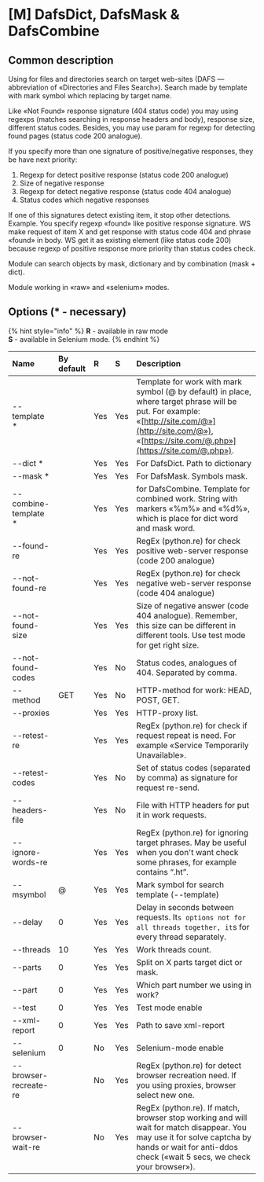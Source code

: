 # \[M\] DafsDict, DafsMask & DafsCombine

## Common description

Using for files and directories search on target web-sites \(DAFS — abbreviation of «Directories and Files Search»\). Search made by template with mark symbol which replacing by target name.

Like «Not Found» response signature \(404 status code\) you may using regexps \(matches searching in response headers and body\), response size, different status codes. Besides, you may use param for regexp for detecting found pages \(status code 200 analogue\).

If you specify more than one signature of positive/negative responses, they be have next priority:

1. Regexp for detect positive response \(status code 200 analogue\) 
2. Size of negative response 
3. Regexp for detect negative response \(status code 404 analogue\) 
4. Status codes which negative responses

If one of this signatures detect existing item, it stop other detections. Example. You specify regexp «found» like positive response signature. WS make request of item X and get response with status code 404 and phrase «found» in body. WS get it as existing element \(like status code 200\) because regexp of positive response more priority than status codes check.

Module can search objects by mask, dictionary and by combination \(mask + dict\).

Module working in «raw» and «selenium» modes.

## Options \(\* - necessary\)

{% hint style="info" %}
**R** - available in raw mode  
**S** - available in Selenium mode.
{% endhint %}

| Name | By default | R | S | Description |
| :--- | :--- | :--- | :--- | :--- |
| --template \* |  | Yes | Yes | Template for work with mark symbol \(@ by default\) in place, where target phrase will be put. For example:  «[http://site.com/@»](http://site.com/@»), «[https://site.com/@.php»](https://site.com/@.php»). |
| --dict \* |  | Yes | Yes | For DafsDict. Path to dictionary |
| --mask \* |  | Yes | Yes | For DafsMask. Symbols mask. |
| --combine-template \* |  | Yes | Yes | for DafsCombine. Template for combined work. String with markers «%m%» and «%d%», which is place for dict word and mask word. |
| --found-re |  | Yes | Yes | RegEx \(python.re\) for check positive web-server response \(code 200 analogue\) |
| --not-found-re |  | Yes | Yes | RegEx \(python.re\) for check negative web-server response  \(code 404 analogue\) |
| --not-found-size |  | Yes | Yes | Size of negative answer \(code 404 analogue\). Remember, this size can be different in different tools. Use test mode for get right size. |
| --not-found-codes |  | Yes | No | Status codes, analogues of 404. Separated by comma. |
| --method | GET | Yes | No | HTTP-method for work: HEAD, POST, GET. |
| --proxies |  | Yes | Yes | HTTP-proxy list. |
| --retest-re |  | Yes | Yes | RegEx \(python.re\) for check if request repeat is need. For example «Service Temporarily Unavailable». |
| --retest-codes |  | Yes | No | Set of status codes \(separated by comma\) as signature for request re-send. |
| --headers-file |  | Yes | No | File with HTTP headers for put it in work requests. |
| --ignore-words-re |  | Yes | Yes | RegEx \(python.re\) for ignoring target phrases. May be useful when you don't want check some phrases, for example contains “.ht”. |
| --msymbol | @ | Yes | Yes | Mark symbol for search template \(--template\) |
| --delay | 0 | Yes | Yes | Delay in seconds  between requests. It`s options not for all threads together, it`s for every thread separately. |
| --threads | 10 | Yes | Yes | Work threads count. |
| --parts | 0 | Yes | Yes | Split on X parts target dict or mask. |
| --part | 0 | Yes | Yes | Which part number we using in work? |
| --test | 0 | Yes | Yes | Test mode enable |
| --xml-report | 0 | Yes | Yes | Path to save xml-report |
| --selenium | 0 | No | Yes | Selenium-mode enable |
| --browser-recreate-re |  | No | Yes | RegEx \(python.re\) for detect browser recreation need. If you using proxies, browser select new one. |
| --browser-wait-re |  | No | Yes | RegEx \(python.re\). If match, browser stop working and will wait for match disappear. You may use it for solve captcha by hands or wait for anti-ddos check \(«wait 5 secs, we check your browser»\). |


